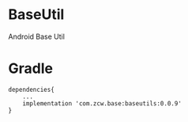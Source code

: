 # BaseUtil
Android Base Util

# Gradle
```
dependencies{
    ...
    implementation 'com.zcw.base:baseutils:0.0.9'
}

```
